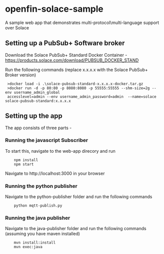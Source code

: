 # openfin-solace-sample
A sample web app that demonstrates multi-protocol\multi-language support over Solace

## Setting up a PubSub+ Software broker
Download the Solace PubSub+ Standard Docker Container - https://products.solace.com/download/PUBSUB_DOCKER_STAND

Run the following commands (replace x.x.x.x with the Solace PubSub+ Broker version)

```
 >docker load -i .\solace-pubsub-standard-x.x.x.x-docker.tar.gz
 >docker run -d -p 80:80 -p 8080:8080 -p 55555:55555 --shm-size=2g --env username_admin_global
 accesslevel=admin --env username_admin_password=admin  --name=solace solace-pubsub-standard:x.x.x.x
```

## Setting up the app

The app consists of three parts -

### Running the javascript Subscriber
To start this, navigate to the web-app direcory and run 
```
    npm install
    npm start
```

Navigate to http://localhost:3000 in your browser


### Running the python publisher
Navigate to the python-publisher folder and run the following commands

```
    python mqtt-publish.py
```

### Running the java publisher
Navigate to the java-publisher folder and run the following commands (assuming you have maven installed)

```
    mvn install:install
    mvn exec:java
```
